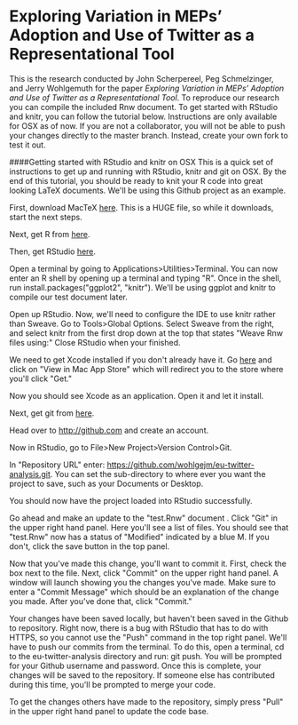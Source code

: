 Exploring Variation in MEPs’ Adoption and Use of Twitter as a Representational Tool
===================
This is the research conducted by John Scherpereel, Peg Schmelzinger, and Jerry Wohlgemuth for the paper *Exploring Variation in MEPs’ Adoption and Use of Twitter as a Representational Tool*. To reproduce our research you can compile the included Rnw document. To get started with RStudio and knitr, you can follow the tutorial below. Instructions are only available for OSX as of now. If you are not a collaborator, you will not be able to push your changes directly to the master branch. Instead, create your own fork to test it out.

####Getting started with RStudio and knitr on OSX
This is a quick set of instructions to get up and running with RStudio, knitr and git on OSX. By the end of this tutorial, you should be ready to knit your R code into great looking LaTeX documents. We'll be using this Github project as an example.

First, download MacTeX [here](http://mirror.ctan.org/systems/mac/mactex/MacTeX.pkg). This is a HUGE file, so while it downloads, start the next steps.

Next, get R from [here](http://cran.r-project.org/bin/macosx/R-3.1.2-snowleopard.pkg).

Then, get RStudio [here](http://download1.rstudio.org/RStudio-0.98.1091.dmg).

Open a terminal by going to Applications>Utilities>Terminal. You can now enter an R shell by opening up a terminal and typing "R". Once in the shell, run install.packages("ggplot2", "knitr"). We'll be using ggplot and knitr to compile our test document later.

Open up RStudio. Now, we'll need to configure the IDE to use knitr rather than Sweave. Go to Tools>Global Options. Select Sweave from the right, and select knitr from the first drop down at the top that states "Weave Rnw files using:" Close RStudio when your finished.

We need to get Xcode installed if you don't already have it. Go [here](https://itunes.apple.com/us/app/xcode/id497799835?ls=1&mt=12) and click on "View in Mac App Store" which will redirect you to the store where you'll click "Get."

Now you should see Xcode as an application. Open it and let it install.

Next, get git from [here](http://git-scm.com/download/mac).

Head over to http://github.com and create an account.

Now in RStudio, go to File>New Project>Version Control>Git.

In "Repository URL" enter: https://github.com/wohlgejm/eu-twitter-analysis.git. You can set the sub-directory to where ever you want the project to save, such as your Documents or Desktop. 

You should now have the project loaded into RStudio successfully.

Go ahead and make an update to the "test.Rnw" document . Click "Git" in the upper right hand panel. Here you'll see a list of files. You should see that "test.Rnw" now has a status of "Modified" indicated by a blue M. If you don't, click the save button in the top panel.

Now that you've made this change, you'll want to commit it. First, check the box next to the file. Next, click "Commit" on the upper right hand panel. A window will launch showing you the changes you've made. Make sure to enter a "Commit Message" which should be an explanation of the change you made. After you've done that, click "Commit."

Your changes have been saved locally, but haven't been saved in the Github to repository. Right now, there is a bug with RStudio that has to do with HTTPS, so you cannot use the "Push" command in the top right panel. We'll have to push our commits from the terminal. To do this, open a terminal, cd to the eu-twitter-analysis directory and run: git push. You will be prompted for your Github username and password. Once this is complete, your changes will be saved to the repository. If someone else has contributed during this time, you'll be prompted to merge your code. 

To get the changes others have made to the repository, simply press "Pull" in the upper right hand panel to update the code base. 